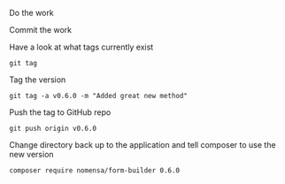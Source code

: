 
Do the work

Commit the work

Have a look at what tags currently exist

```
git tag
```

Tag the version

```
git tag -a v0.6.0 -m "Added great new method"
```

Push the tag to GitHub repo

```
git push origin v0.6.0
```

Change directory back up to the application and tell composer to use the new version

```
composer require nomensa/form-builder 0.6.0
```

